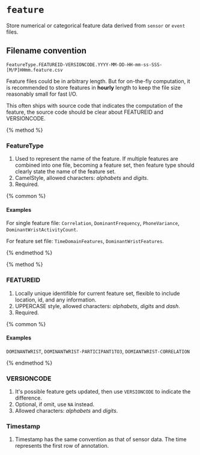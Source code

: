 # `feature`

Store numerical or categorical feature data derived from `sensor` or `event` files.

## Filename convention

```
FeatureType.FEATUREID-VERSIONCODE.YYYY-MM-DD-HH-mm-ss-SSS-[M/P]HHmm.feature.csv
```

Feature files could be in arbitrary length. But for on-the-fly computation, it is recommended to store features in **hourly** length to keep the file size reasonably small for fast I/O.

This often ships with source code that indicates the computation of the feature, the source code should be clear about FEATUREID and VERSIONCODE.

{% method %}

### FeatureType

1. Used to represent the name of the feature. If multiple features are combined into one file, becoming a feature set, then feature type should clearly state the name of the feature set.
2. CamelStyle, allowed characters: *alphabets* and *digits*.
3. Required.

{% common %}

#### Examples

For single feature file: `Correlation`, `DominantFrequency`, `PhoneVariance`, `DominantWristActivityCount`.

For feature set file: `TimeDomainFeatures`, `DominantWristFeatures`.

{% endmethod %}

{% method %}

### FEATUREID

1. Locally unique identifible for current feature set, flexible to include location, id, and any information.
2. UPPERCASE style, allowed characters: *alphabets*, *digits* and *dash*.
3. Required.

{% common %}
#### Examples

`DOMINANTWRIST`, `DOMINANTWRIST-PARTICIPANT1TO3`, `DOMIANTWRIST-CORRELATION`

{% endmethod %}

### VERSIONCODE

1. It's possible feature gets updated, then use `VERSIONCODE` to indicate the difference.
2. Optional, if omit, use `NA` instead.
3. Allowed characters: *alphabets* and *digits*.

### Timestamp

1. Timestamp has the same convention as that of sensor data. The time represents the first row of annotation.


















